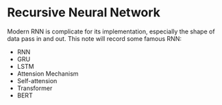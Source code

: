 # Recursive Neural Network
Modern RNN is complicate for its implementation, especially the shape of data pass in and out. This note will record some famous RNN:
- RNN
- GRU 
- LSTM
- Attension Mechanism
- Self-attension
- Transformer
- BERT




